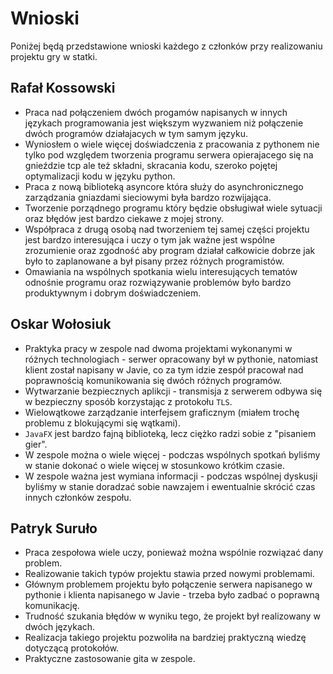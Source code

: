 # Wnioski
Poniżej będą przedstawione wnioski każdego z członków przy realizowaniu projektu gry w statki.
## Rafał Kossowski
- Praca nad połączeniem dwóch progamów napisanych w innych językach programowania jest większym wyzwaniem niż połączenie dwóch programów działajacych w tym samym języku.
- Wyniosłem o wiele więcej doświadczenia z pracowania z pythonem nie tylko pod względem tworzenia programu serwera opierajacego się na gnieździe tcp ale też składni, skracania kodu, szeroko pojętej optymalizacji kodu w języku python.
- Praca z nową biblioteką asyncore która służy do asynchronicznego zarządzania gniazdami sieciowymi była bardzo rozwijająca.
- Tworzenie porządnego programu który będzie obsługiwał wiele sytuacji oraz błędów jest bardzo ciekawe z mojej strony.
- Współpraca z drugą osobą nad tworzeniem tej samej części projektu jest bardzo interesująca i uczy o tym jak ważne jest wspólne zrozumienie oraz zgodność aby program działał całkowicie dobrze jak było to zaplanowane a był pisany przez różnych programistów.
- Omawiania na wspólnych spotkania wielu interesujących tematów odnośnie programu oraz rozwiązywanie problemów było bardzo produktywnym i dobrym doświadczeniem.


## Oskar Wołosiuk

- Praktyka pracy w zespole nad dwoma projektami wykonanymi w różnych technologiach - serwer opracowany był w pythonie, natomiast klient został napisany w Javie, co za tym idzie zespół pracował nad poprawnością komunikowania się dwóch różnych programów.
- Wytwarzanie bezpiecznych aplikcji - transmisja z serwerem odbywa się w bezpieczny sposób korzystając z protokołu ```TLS```.
- Wielowątkowe zarządzanie interfejsem graficznym (miałem trochę problemu z blokującymi się wątkami).
- ```JavaFX``` jest bardzo fajną biblioteką, lecz ciężko radzi sobie z "pisaniem gier".
- W zespole można o wiele więcej - podczas wspólnych spotkań byliśmy w stanie dokonać o wiele więcej w stosunkowo krótkim czasie.
- W zespole ważna jest wymiana informacji - podczas wspólnej dyskusji byliśmy w stanie doradzać sobie nawzajem i ewentualnie skrócić czas innych członków zespołu.
## Patryk Suruło
- Praca zespołowa wiele uczy, ponieważ można wspólnie rozwiązać dany problem.
- Realizowanie takich typów projektu stawia przed nowymi problemami. 
- Głównym problemem projektu było połączenie serwera napisanego w pythonie i klienta napisanego w Javie - trzeba było zadbać o poprawną komunikację.
- Trudność szukania błędów w wyniku tego, że projekt był realizowany w dwóch językach.
- Realizacja takiego projektu pozwoliła na bardziej praktyczną wiedzę dotyczącą protokołów.
- Praktyczne zastosowanie gita w zespole.
